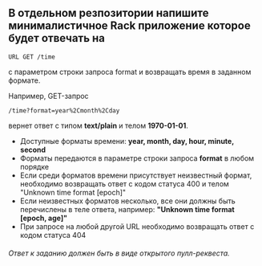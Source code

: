 ## В отдельном резпозитории напишите минималистичное Rack приложение которое будет отвечать на  

~~~
URL GET /time
~~~
с параметром строки запроса format и возвращать время в заданном формате. 

Например, GET-запрос  
~~~
/time?format=year%2Cmonth%2Cday
~~~
вернет ответ с типом **text/plain** и телом **1970-01-01**.


- Доступные форматы времени: **year, month, day, hour, minute, second**
- Форматы передаются в параметре строки запроса **format** в любом порядке
- Если среди форматов времени присутствует неизвестный формат, необходимо возвращать ответ с кодом статуса 400 и телом "Unknown time format [epoch]"
- Если неизвестных форматов несколько, все они должны быть перечислены в теле ответа, например: **"Unknown time format [epoch, age]"**
- При запросе на любой другой URL необходимо возвращать ответ с кодом статуса 404


###### Ответ к заданию должен быть в виде открытого пулл-реквеста.